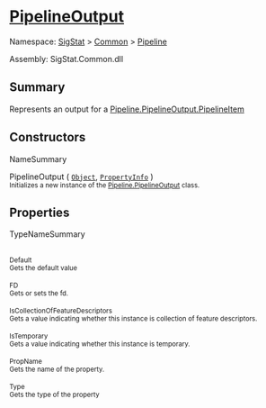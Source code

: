 # [PipelineOutput](./PipelineOutput.md)

Namespace: [SigStat]() > [Common](./../README.md) > [Pipeline](./README.md)

Assembly: SigStat.Common.dll

## Summary
Represents an output for a [Pipeline.PipelineOutput.PipelineItem](https://github.com/hargitomi97/sigstat/blob/master/docs/md/.md)

## Constructors

NameSummary

PipelineOutput ( [`Object`](https://docs.microsoft.com/en-us/dotnet/api/System.Object), [`PropertyInfo`](https://docs.microsoft.com/en-us/dotnet/api/System.Reflection.PropertyInfo) )<br><sub>Initializes a new instance of the [Pipeline.PipelineOutput](https://github.com/hargitomi97/sigstat/blob/master/docs/md/SigStat/Common/Pipeline/PipelineOutput.md) class.</sub><br>


## Properties

TypeNameSummary

<br><sub>Default</sub><br><sub>Gets the default value</sub><br>
<br><sub>FD</sub><br><sub>Gets or sets the fd.</sub><br>
<br><sub>IsCollectionOfFeatureDescriptors</sub><br><sub>Gets a value indicating whether this instance is collection of feature descriptors.</sub><br>
<br><sub>IsTemporary</sub><br><sub>Gets a value indicating whether this instance is temporary.</sub><br>
<br><sub>PropName</sub><br><sub>Gets the name of the property.</sub><br>
<br><sub>Type</sub><br><sub>Gets the type of the property</sub><br>


